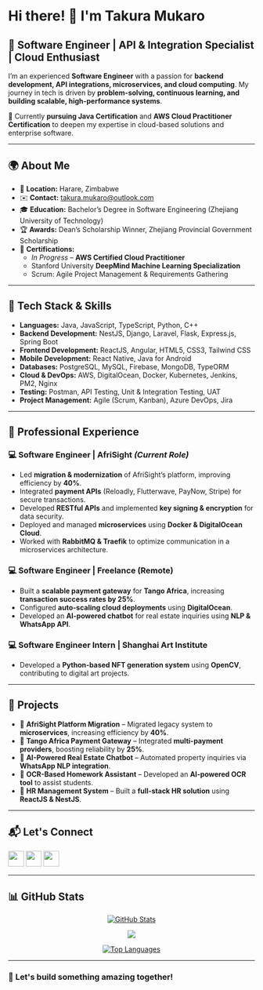 # Hi there! 👋 I'm **Takura Mukaro**  

## 🌟 **Software Engineer | API & Integration Specialist | Cloud Enthusiast**  

I’m an experienced **Software Engineer** with a passion for **backend development, API integrations, microservices, and cloud computing**. My journey in tech is driven by **problem-solving, continuous learning, and building scalable, high-performance systems**.  

🚀 Currently **pursuing Java Certification** and **AWS Cloud Practitioner Certification** to deepen my expertise in cloud-based solutions and enterprise software.  

---

## 🌍 About Me
- 📍 **Location:** Harare, Zimbabwe  
- ✉️ **Contact:** [takura.mukaro@outlook.com](mailto:takura.mukaro@outlook.com)  
- 🎓 **Education:** Bachelor’s Degree in Software Engineering (Zhejiang University of Technology)  
- 🏆 **Awards:** Dean’s Scholarship Winner, Zhejiang Provincial Government Scholarship  
- 📜 **Certifications:**  
  - *In Progress* – **AWS Certified Cloud Practitioner**  
  - Stanford University **DeepMind Machine Learning Specialization**  
  - Scrum: Agile Project Management & Requirements Gathering  

---

## 🚀 Tech Stack & Skills
- **Languages:** Java, JavaScript, TypeScript, Python, C++  
- **Backend Development:** NestJS, Django, Laravel, Flask, Express.js, Spring Boot  
- **Frontend Development:** ReactJS, Angular, HTML5, CSS3, Tailwind CSS  
- **Mobile Development:** React Native, Java for Android  
- **Databases:** PostgreSQL, MySQL, Firebase, MongoDB, TypeORM  
- **Cloud & DevOps:** AWS, DigitalOcean, Docker, Kubernetes, Jenkins, PM2, Nginx  
- **Testing:** Postman, API Testing, Unit & Integration Testing, UAT  
- **Project Management:** Agile (Scrum, Kanban), Azure DevOps, Jira  

---

## 💼 Professional Experience
### 💻 **Software Engineer | AfriSight** *(Current Role)*  
- Led **migration & modernization** of AfriSight’s platform, improving efficiency by **40%**.  
- Integrated **payment APIs** (Reloadly, Flutterwave, PayNow, Stripe) for secure transactions.  
- Developed **RESTful APIs** and implemented **key signing & encryption** for data security.  
- Deployed and managed **microservices** using **Docker & DigitalOcean Cloud**.  
- Worked with **RabbitMQ & Traefik** to optimize communication in a microservices architecture.  

### 💻 **Software Engineer | Freelance (Remote)**
- Built a **scalable payment gateway** for **Tango Africa**, increasing **transaction success rates by 25%**.  
- Configured **auto-scaling cloud deployments** using **DigitalOcean**.  
- Developed an **AI-powered chatbot** for real estate inquiries using **NLP & WhatsApp API**.  

### 💻 **Software Engineer Intern | Shanghai Art Institute**
- Developed a **Python-based NFT generation system** using **OpenCV**, contributing to digital art projects.  

---

## 🧩 Projects
- 🚀 **AfriSight Platform Migration** – Migrated legacy system to **microservices**, increasing efficiency by **40%**.  
- 🚀 **Tango Africa Payment Gateway** – Integrated **multi-payment providers**, boosting reliability by **25%**.  
- 🚀 **AI-Powered Real Estate Chatbot** – Automated property inquiries via **WhatsApp NLP integration**.  
- 🚀 **OCR-Based Homework Assistant** – Developed an **AI-powered OCR tool** to assist students.  
- 🚀 **HR Management System** – Built a **full-stack HR solution** using **ReactJS & NestJS**.  

---

## 📬 Let's Connect
<p align="left">
  <a href="https://github.com/taksrules" target="_blank"><img src="https://raw.githubusercontent.com/danielcranney/readme-generator/main/public/icons/socials/github.svg" width="32" height="32" /></a>
  <a href="https://www.linkedin.com/in/takura-mukaro-931a44210" target="_blank"><img src="https://raw.githubusercontent.com/danielcranney/readme-generator/main/public/icons/socials/linkedin.svg" width="32" height="32" /></a>
  <a href="https://twitter.com/taksrules" target="_blank"><img src="https://raw.githubusercontent.com/danielcranney/readme-generator/main/public/icons/socials/twitter.svg" width="32" height="32" /></a>
</p>

---

## 📊 GitHub Stats
<p align="center">
  <a href="http://www.github.com/taksrules"><img src="https://github-readme-stats.vercel.app/api?username=taksrules&show_icons=true&hide=&count_private=true&title_color=ef4444&text_color=ffffff&icon_color=6366f1&bg_color=1c1917&hide_border=true&show_icons=true" alt="GitHub Stats" /></a>
</p>

<p align="center">
  <a href="http://www.github.com/taksrules"><img src="https://github-readme-streak-stats.herokuapp.com/?user=taksrules&stroke=ffffff&background=1c1917&ring=ef4444&fire=ef4444&currStreakNum=ffffff&currStreakLabel=ef4444&sideNums=ffffff&sideLabels=ffffff&dates=ffffff&hide_border=true" /></a>
</p>

<p align="center">
  <a href="https://github.com/taksrules" align="left"><img src="https://github-readme-stats.vercel.app/api/top-langs/?username=taksrules&langs_count=10&title_color=ef4444&text_color=ffffff&icon_color=6366f1&bg_color=1c1917&hide_border=true&locale=en&custom_title=Top%20Languages" alt="Top Languages" /></a>
</p>

---

### 🚀 **Let's build something amazing together!**
